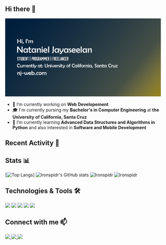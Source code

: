 ## Hi there 👋

![Alt text](header.png)

- 🔭 I’m currently working on **Web Developement**
- 🎓 I'm currently pursing my **Bachelor's in Computer Engineering** at **the University of California, Santa Cruz**
- 🌱 I’m currently learning **Advanced Data Structures and Algorithms in Python** and also interested in **Software and Mobile Development**

## Recent Activity 📝

<!--START_SECTION:activity-->
<!--END_SECTION:activity-->

## Stats 📊

<p align="center ">

[![Top Langs](https://github-readme-stats.vercel.app/api/top-langs/?username=ironspidr&layout=compact&theme=radical)]
![Ironspidr's GitHub stats](https://github-readme-stats.vercel.app/api?username=ironspidr&show_icons=true&theme=radical)
<img width="48%" src="https://github-readme-stats.vercel.app/api?username=Ironspidr&show_icons=true&theme=dracula&title_color=ff8000&text_color=ffffff&bg_color=6a6a6a&locale=en&hide_border=true" alt="Ironspidr" />
<img width="48%" src="https://github-readme-streak-stats.herokuapp.com/?user=Ironspidr&theme=highcontrast&hide_border=true" alt="Ironspidr" />

</p>

## Technologies & Tools 🛠️

<img src="https://www.w3.org/html/logo/downloads/HTML5_Badge_512.png" width="75"/>
<img src="https://www.w3schools.com/whatis/img_react.jpg" width="75">
<img src="https://www.w3schools.com/whatis/img_js.png" width="65">
<img src="https://upload.wikimedia.org/wikipedia/commons/thumb/c/c3/Python-logo-notext.svg/1869px-Python-logo-notext.svg.png" width="65">
<img src="https://static-00.iconduck.com/assets.00/flutter-icon-1651x2048-kopq1sul.png" width="50">

## Connect with me 📫

<div style="inline">
<a href="https://www.linkedin.com/in/nataniel-jayaseelan-80977b223/"><img width="10%" src="https://upload.wikimedia.org/wikipedia/commons/thumb/8/81/LinkedIn_icon.svg/2048px-LinkedIn_icon.svg.png" />
</a>
<a href="https://www.linkedin.com/in/nataniel-jayaseelan-80977b223/"><img width="12.5%" src="
https://logowik.com/content/uploads/images/gmail-new-icon5198.jpg" />
</a>
<a href="https://www.nj-web.com/"><img width="10%" src="https://www.svgrepo.com/show/229032/internet.svg" />
</a>
</div>
